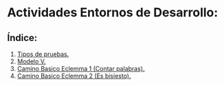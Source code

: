 # Actividades Entornos de Desarrollo:

## Índice:
1. [Tipos de pruebas.](./Tipos-de-pruebas.md)
1. [Modelo V.](#)
1. [Camino Basico Eclemma 1 (Contar palabras).](./Camino-Basico-Eclemma-1/Camino-Basico-Eclemma-1.md)
1. [Camino Basico Eclemma 2 (Es bisiesto).](./Camino-Basico-Eclemma-2/Camino-Basico-Eclemma-2.md)
